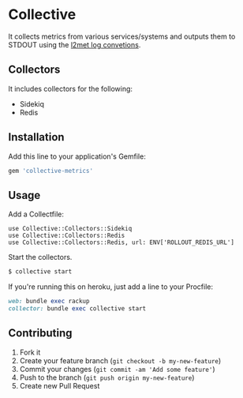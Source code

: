 # Collective

It collects metrics from various services/systems and outputs them to STDOUT
using the [l2met log convetions](https://github.com/ryandotsmith/l2met/wiki/Usage#logging-convention).

## Collectors

It includes collectors for the following:

* Sidekiq
* Redis

## Installation

Add this line to your application's Gemfile:

```ruby
gem 'collective-metrics'
```

## Usage

Add a Collectfile:

```
use Collective::Collectors::Sidekiq
use Collective::Collectors::Redis
use Collective::Collectors::Redis, url: ENV['ROLLOUT_REDIS_URL']
```

Start the collectors.

```bash
$ collective start
```

If you're running this on heroku, just add a line to your Procfile:

```ruby
web: bundle exec rackup
collector: bundle exec collective start
```

## Contributing

1. Fork it
2. Create your feature branch (`git checkout -b my-new-feature`)
3. Commit your changes (`git commit -am 'Add some feature'`)
4. Push to the branch (`git push origin my-new-feature`)
5. Create new Pull Request
